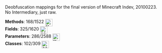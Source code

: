 Deobfuscation mappings for the final version of Minecraft Indev, 20100223. No Intermediary, just raw.

<b>Methods</b>: 168/1522 <img align=top title="11.04%" src="https://unascribed.com/pie/11?v=3" width="24" height="24"/><br/>
<b>Fields</b>: 325/1620 <img align=top title="20.06%" src="https://unascribed.com/pie/20?v=3" width="24" height="24"/><br/>
<b>Parameters</b>: 286/2588 <img align=top title="11.05%" src="https://unascribed.com/pie/11?v=3" width="24" height="24"/><br/>
<b>Classes</b>: 102/309 <img align=top title="33.01%" src="https://unascribed.com/pie/33?v=3" width="24" height="24"/><br/>
